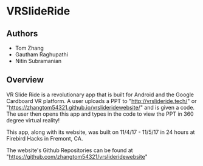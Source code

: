  # VRSlideRide
 
 ## Authors
  - Tom Zhang
  - Gautham Raghupathi
  - Nitin Subramanian
 
 ## Overview
 VR Slide Ride is a revolutionary app that is built for Android and the Google Cardboard VR platform. A user uploads a PPT to "http://vrslideride.tech/" or "https://zhangtom54321.github.io/vrslideridewebsite/" and is given a code. The user then opens this app and types in the code to view the PPT in 360 degree virtual reality!
  
This app, along with its website, was built on 11/4/17 - 11/5/17 in 24 hours at Firebird Hacks in Fremont, CA.

The website's Github Repositories can be found at "https://github.com/zhangtom54321/vrslideridewebsite"
